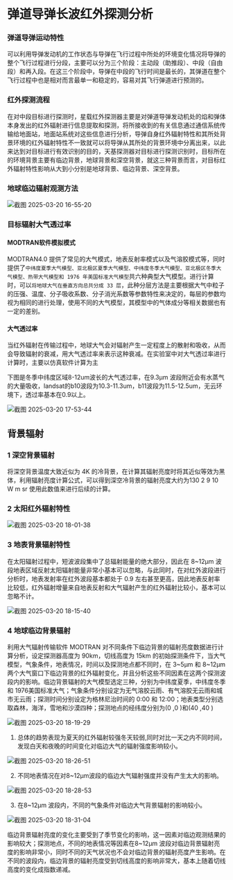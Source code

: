 # 弹道导弹长波红外探测分析

### 弹道导弹运动特性
可以利用导弹发动机的工作状态与导弹在飞行过程中所处的环境变化情况将导弹的整个飞行过程进行分段，主要可以分为三个阶段：主动段（助推段）、中段（自由段）和再入段。在这三个阶段中，导弹在中段的飞行时间是最长的，其弹道在整个飞行过程中也是相对而言最单一和稳定的，容易对其飞行弹道进行预测的。

### 红外探测流程
在对中段目标进行探测时，星载红外探测器主要是对弹道导弹发动机处的焰和弹体本身发出的红外辐射进行信息提取和探测，将所接收到的有关信息通过通信系统传输给地面站，地面站系统对这些信息进行分析，导弹自身红外辐射特性和其所处背景环境的红外辐射特性不一致就可以将导弹从其所处的背景环境中分离出来，以此来达到对目标进行有效识别的目的，天基探测器对目标进行探测识别时，目标所在的环境背景主要有临边背景，地球背景和深空背景，就这三种背景而言，对目标红外辐射特性影响从大到小分别是地球背景、临边背景、深空背景。


### 地球临边辐射观测方法

![截图 2025-03-20 16-55-20](assets/截图%202025-03-20%2016-55-20.png)


### 目标辐射大气透过率

#### MODTRAN软件模拟模式
MODTRAN4.0 提供了常见的大气模式，地表反射率模式以及气溶胶模式等，同时提供了`中纬度夏季大气模型、亚北极区夏季大气模型、中纬度冬季大气模型、亚北极区冬季大气模型、热带大气模型和 1976 年美国标准大气模型`共六种典型大气模型。进行计算时，可以`将地球大气在垂直方向总共分成 33 层`，此种分层方法是主要根据大气中粒子的压强、温度、分子吸收系数、分子消光系数等参数特性来决定的，每层的参数均视为相同的进行处理，使用不同的大气模型，其模型中的气体成分等相关数据也有一定的差别。

#### 大气透过率
当红外辐射在传输过程中，地球大气会对辐射产生一定程度上的散射和吸收，从而会导致辐射的衰减，用大气透过率来表示这种衰减。在实验室中对大气透过率进行计算时，主要以仿真软件计算为主

下图是冬季中纬度区域8-12um波长的大气透过率，在9.3μm 波段附近会有水蒸气的大量吸收，landsat的b10波段为10.3-11.3um，b11波段为11.5-12.5um，无云环境下，透过率基本在0.9以上。

![截图 2025-03-20 17-53-44](assets/截图%202025-03-20%2017-53-44.png)


## 背景辐射
### 1 深空背景辐射
将深空背景温度大致近似为 4K 的冷背景，在计算其辐射亮度时将其近似等效为黑体，利用辐射亮度计算公式，可以得到深空冷背景的辐射亮度大约为130 2 9 10 W m sr 使用此数值来进行后续的计算。

### 2 太阳红外辐射特性


![截图 2025-03-20 18-01-38](assets/截图%202025-03-20%2018-01-38.png)


### 3 地表背景辐射特性
在太阳辐射过程中，短波波段集中了总辐射能量的绝大部分，因此在 8~12μm 波段地表区域反射太阳辐射能量非常小基本可以忽略，与此同时，在对红外波段进行分析时，地表发射率在红外波段基本都处于 0.9 左右甚至更高，因此地表反射率比较低，红外辐射增量来自地表反射和大气辐射产生的红外辐射比较小，基本可以忽略不计。

![截图 2025-03-20 18-15-40](assets/截图%202025-03-20%2018-15-40.png)


### 4 地球临边背景辐射
利用大气辐射传输软件 MODTRAN 对不同条件下临边背景的辐射亮度数据进行计算分析，设定探测器高度为 90km，切线高度为 15km 的初始探测条件下，当大气模型，气象条件，地表情况，时间以及探测地点都不同时，在 3~5μm 和 8~12μm 两个大气窗口下临边背景的红外辐射变化，并且分析这些不同因素在这两个探测波段内的影响。临边背景辐射的大气模型选定三种，分别为中纬度夏季，中纬度冬季和 1976美国标准大气；气象条件分别设定为无气溶胶云雨、有气溶胶无云雨和城市无云雨；探测时间分别设定为格林尼治时间的 0:00 和 12:00；地表类型分别选取森林，海洋，雪地和沙漠四种；探测地点的经纬度分别为(0 ,0 )和(40 ,40 )

![截图 2025-03-20 18-19-29](assets/截图%202025-03-20%2018-19-29.png)

1. 总体的趋势表现为夏天的红外辐射较强冬天较弱,同时对比一天之内不同时间，发现白天和夜晚的时间变化对临边大气的辐射强度影响较小。

![截图 2025-03-20 18-26-51](assets/截图%202025-03-20%2018-26-51.png)


2. 不同地表情况在对8~12μm波段的临边大气辐射强度并没有产生太大的影响。

![截图 2025-03-20 18-28-53](assets/截图%202025-03-20%2018-28-53.png)

3. 在8~12μm 波段内，不同的气象条件对临边大气背景辐射的影响较小。

![截图 2025-03-20 18-31-04](assets/截图%202025-03-20%2018-31-04.png)

临边背景辐射亮度的变化主要受到了季节变化的影响，这一因素对临边观测结果的影响较大；探测地点，不同的地表情况等因素在8~12μm 波段对临边背景辐射亮度的影响非常小，同时不同的天气状况也不会对临边背景的辐射亮度产生影响。在不同的波段内，临边背景的辐射亮度受到切线高度的影响非常大，基本上随着切线高度的变化成指数递减。




















